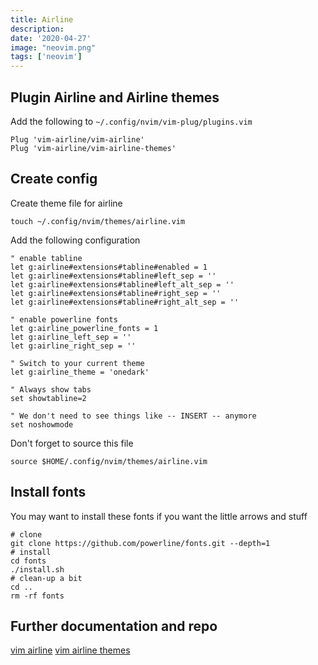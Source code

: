 ```yaml
---
title: Airline
description: 
date: '2020-04-27'
image: "neovim.png"
tags: ['neovim']
---
```


## Plugin Airline and Airline themes

Add the following to `~/.config/nvim/vim-plug/plugins.vim`

```
Plug 'vim-airline/vim-airline'
Plug 'vim-airline/vim-airline-themes'
```

## Create config

Create theme file for airline

```
touch ~/.config/nvim/themes/airline.vim
```

Add the following configuration

```
" enable tabline
let g:airline#extensions#tabline#enabled = 1
let g:airline#extensions#tabline#left_sep = ''
let g:airline#extensions#tabline#left_alt_sep = ''
let g:airline#extensions#tabline#right_sep = ''
let g:airline#extensions#tabline#right_alt_sep = ''

" enable powerline fonts
let g:airline_powerline_fonts = 1
let g:airline_left_sep = ''
let g:airline_right_sep = ''

" Switch to your current theme
let g:airline_theme = 'onedark'

" Always show tabs 
set showtabline=2

" We don't need to see things like -- INSERT -- anymore
set noshowmode
```

Don't forget to source this file 

```
source $HOME/.config/nvim/themes/airline.vim
```

## Install fonts

You may want to install these fonts if you want the little arrows and stuff

```
# clone
git clone https://github.com/powerline/fonts.git --depth=1
# install
cd fonts
./install.sh
# clean-up a bit
cd ..
rm -rf fonts
```

## Further documentation and repo

[vim airline](https://github.com/vim-airline/vim-airline)
[vim airline themes](https://github.com/vim-airline/vim-airline-themes)

